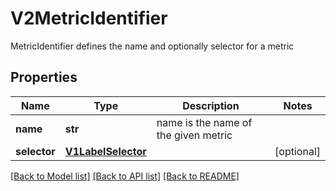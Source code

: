 # V2MetricIdentifier

MetricIdentifier defines the name and optionally selector for a metric
## Properties
Name | Type | Description | Notes
------------ | ------------- | ------------- | -------------
**name** | **str** | name is the name of the given metric | 
**selector** | [**V1LabelSelector**](V1LabelSelector.md) |  | [optional] 

[[Back to Model list]](../README.md#documentation-for-models) [[Back to API list]](../README.md#documentation-for-api-endpoints) [[Back to README]](../README.md)


